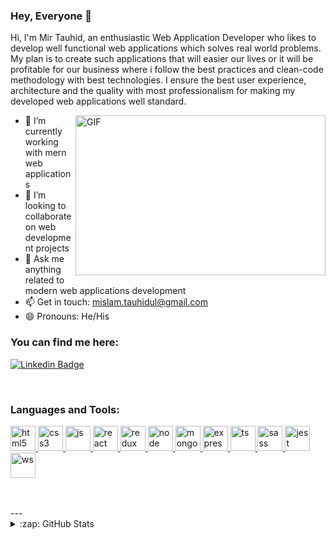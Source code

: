 ### Hey, Everyone 👋

Hi, I'm Mir Tauhid, an enthusiastic Web Application Developer who likes to develop well functional web applications which solves real world problems.
My plan is to create such applications that will easier our lives or it will be profitable for our business where i follow the best practices and clean-code methodology with best technologies.
I ensure the best user experience, architecture and the quality with most professionalism for making my developed web applications well standard.

<img align="right" alt="GIF" src="https://raw.githubusercontent.com/mirtauhid/mirtauhid/main/code.gif" width="400" height="256" />


- 🌱 I’m currently working with mern web applications
- 👯 I’m looking to collaborate on web development projects
- 💬 Ask me anything related to modern web applications development
- 📫 Get in touch: mislam.tauhidul@gmail.com
- 😄 Pronouns: He/His


### You can find me here:
[![Linkedin Badge](https://img.shields.io/badge/-LinkedIn-blue?style=flat-square&logo=Linkedin&logoColor=white&link=https://www.linkedin.com/in/mirtauhid/)](https://www.linkedin.com/in/mirtauhid/)

<br />

### Languages and Tools:

<p align="left">
    <a href="/" target="_blank"> <img src="https://cdn.jsdelivr.net/gh/devicons/devicon/icons/html5/html5-original-wordmark.svg" alt="html5" width="40" height="40" />
    </a>
    <a href="/" target="_blank"> <img src="https://cdn.jsdelivr.net/gh/devicons/devicon/icons/css3/css3-original-wordmark.svg" alt="css3" width="40" height="40" />
    </a>
    <a href="/" target="_blank"> <img src="https://cdn.jsdelivr.net/gh/devicons/devicon/icons/javascript/javascript-original.svg" alt="js" width="40" height="40" />
    </a>
    <a href="/" target="_blank"> <img src="https://cdn.jsdelivr.net/gh/devicons/devicon/icons/react/react-original.svg" alt="react" width="40" height="40" />
    </a>
    <a href="/" target="_blank"> <img src="https://cdn.jsdelivr.net/gh/devicons/devicon/icons/redux/redux-original.svg" alt="redux" width="40" height="40" />
    </a>
    <a href="/" target="_blank"> <img src="https://cdn.jsdelivr.net/gh/devicons/devicon/icons/nodejs/nodejs-plain.svg" alt="node" width="40" height="40" />
    </a>
    <a href="/" target="_blank"> <img src="https://cdn.jsdelivr.net/gh/devicons/devicon/icons/mongodb/mongodb-original-wordmark.svg" alt="mongo" width="40" height="40" />
    </a>
    <a href="/" target="_blank"> <img src="https://cdn.jsdelivr.net/gh/devicons/devicon/icons/express/express-original.svg" alt="express" width="40" height="40" />
    </a>
    <a href="/" target="_blank"> <img src="https://cdn.jsdelivr.net/gh/devicons/devicon/icons/typescript/typescript-original.svg" alt="ts" width="40" height="40" />
    </a>
    <a href="/" target="_blank"> <img src="https://cdn.jsdelivr.net/gh/devicons/devicon/icons/sass/sass-original.svg" alt="sass" width="40" height="40" />
    </a>
    <a href="/" target="_blank"> <img src="https://cdn.jsdelivr.net/gh/devicons/devicon/icons/jest/jest-plain.svg" alt="jest" width="40" height="40" />
    </a>
    <a href="/" target="_blank"> <img src="https://cdn.jsdelivr.net/gh/devicons/devicon/icons/socketio/socketio-original.svg" alt="ws" width="40" height="40" />
    </a>
</p>


<br />
<br />
---


<details>
  <summary>:zap: GitHub Stats</summary>

  <img align="left" alt="My GitHub Stats" src="https://github-readme-stats.vercel.app/api?username=mirtauhidul&theme=gotham&show_icons=true" />

</details>
